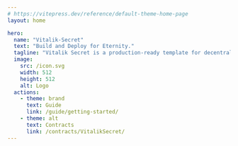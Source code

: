 ```yaml
---
# https://vitepress.dev/reference/default-theme-home-page
layout: home

hero:
  name: "Vitalik-Secret"
  text: "Build and Deploy for Eternity."
  tagline: "Vitalik Secret is a production-ready template for decentralised applications."
  image:
    src: /icon.svg
    width: 512
    height: 512
    alt: Logo
  actions:
    - theme: brand
      text: Guide
      link: /guide/getting-started/
    - theme: alt
      text: Contracts
      link: /contracts/VitalikSecret/
---
```

